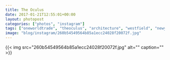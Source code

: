 ```yaml
---
title: The Oculus
date: 2017-01-21T12:55:01+00:00
layout: photopost
categories: ["photos", "instagram"]
tags: ["oneworldtrade", "theoculus", "architecture", "westfield", "newyork", "nyc", "usa"]
image: "blog/instagram/260b54549564b85a1ecc24028f20072f.jpg"
---
```


{{< img src="260b54549564b85a1ecc24028f20072f.jpg" alt="" caption="" >}}



